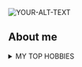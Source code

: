 
<picture>
 <source media="(prefers-color-scheme: dark)" srcset="https://previews.123rf.com/images/reginast777/reginast7772405/reginast777240500031/230882337-cute-cartoon-capybara-in-pixel-sun-glasses-isolated-on-a-white-background.jpg">
 <source media="(prefers-color-scheme: light)" srcset="https://previews.123rf.com/images/reginast777/reginast7772405/reginast777240500031/230882337-cute-cartoon-capybara-in-pixel-sun-glasses-isolated-on-a-white-background.jpg">
 <img alt="YOUR-ALT-TEXT" src="https://previews.123rf.com/images/reginast777/reginast7772405/reginast777240500031/230882337-cute-cartoon-capybara-in-pixel-sun-glasses-isolated-on-a-white-background.jpg">
</picture>


## About me

<!-- COMMENT -->

<details>
 <summary> MY TOP HOBBIES</summary>
| Classificação | HOBBIES | 
|-----:|---------------| 
| 1| JOGAR |   
| 2| TREINAR | 
| 3| COZINHAR |

<details>


---
> > If we pull together and commit ourselves, then we can push through anything.

— DANIEL
